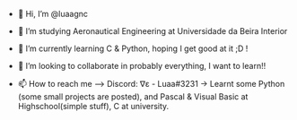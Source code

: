 - 👋 Hi, I’m @luaagnc
- 👀 I’m studying Aeronautical Engineering at Universidade da Beira Interior
- 🌱 I’m currently learning C & Python, hoping I get good at it ;D !
- 💞️ I’m looking to collaborate in probably everything, I want to learn!!

- 📫 How to reach me --> Discord: ∇ε - Luaa#3231
-> Learnt some Python (some small projects are posted), and Pascal & Visual Basic at Highschool(simple stuff), C at university.


<!---
luisgnc/luisgnc is a ✨ special ✨ repository because its `README.md` (this file) appears on your GitHub profile.
You can click the Preview link to take a look at your changes.
--->
